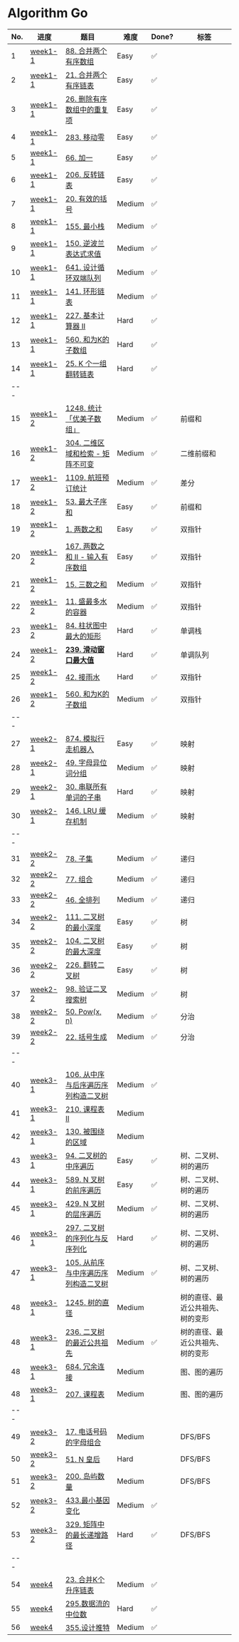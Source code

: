 # Algorithm Go

| No. | 进度               | 题目                                                                 | 难度   | Done? | 标签                             |
| --- | ------------------ | -------------------------------------------------------------------- | ------ | ----- | -------------------------------- |
| 1   | [week1-1](week1-1) | [88. 合并两个有序数组](week1-1/lc88.go)                              | Easy   | ✅     |                                  |
| 2   | [week1-1](week1-1) | [21. 合并两个有序链表](week1-1/lc21.go)                              | Easy   | ✅     |                                  |
| 3   | [week1-1](week1-1) | [26. 删除有序数组中的重复项](week1-1/lc26.go)                        | Easy   | ✅     |                                  |
| 4   | [week1-1](week1-1) | [283. 移动零](week1-1/lc283.go)                                      | Easy   | ✅     |                                  |
| 5   | [week1-1](week1-1) | [66. 加一](week1-1/lc66.go)                                          | Easy   | ✅     |                                  |
| 6   | [week1-1](week1-1) | [206. 反转链表](week1-1/lc206.go)                                    | Easy   | ✅     |                                  |
| 7   | [week1-1](week1-1) | [20. 有效的括号](week1-1/lc20.go)                                    | Medium | ✅     |                                  |
| 8   | [week1-1](week1-1) | [155. 最小栈](week1-1/lc155.go)                                      | Medium | ✅     |                                  |
| 9   | [week1-1](week1-1) | [150. 逆波兰表达式求值](week1-1/lc150.go)                            | Medium | ✅     |                                  |
| 10  | [week1-1](week1-1) | [641. 设计循环双端队列](week1-1/lc641.go)                            | Medium | ✅     |                                  |
| 11  | [week1-1](week1-1) | [141. 环形链表](week1-1/lc141.go)                                    | Medium | ✅     |                                  |
| 12  | [week1-1](week1-1) | [227. 基本计算器 II](week1-1/lc227.go)                               | Hard   | ✅     |                                  |
| 13  | [week1-1](week1-1) | [560. 和为K的子数组](week1-1/lc560.go)                               | Hard   | ✅     |                                  |
| 14  | [week1-1](week1-1) | [25. K 个一组翻转链表](week1-1/lc25.go)                              | Hard   | ✅     |                                  |
| --- |
| 15  | [week1-2](week1-2) | [1248. 统计「优美子数组」](week1-2/lc1248.go)                        | Medium | ✅     | 前缀和                           |
| 16  | [week1-2](week1-2) | [304. 二维区域和检索 - 矩阵不可变](week1-2/lc304.go)                 | Medium | ✅     | 二维前缀和                       |
| 17  | [week1-2](week1-2) | [1109. 航班预订统计](week1-2/lc1109.go)                              | Medium | ✅     | 差分                             |
| 18  | [week1-2](week1-2) | [53. 最大子序和](week1-2/lc53.go)                                    | Easy   | ✅     | 前缀和                           |
| 19  | [week1-2](week1-2) | [1. 两数之和](week1-2/lc1.go)                                        | Easy   | ✅     | 双指针                           |
| 20  | [week1-2](week1-2) | [167. 两数之和 II - 输入有序数组](week1-2/lc167.go)                  | Easy   | ✅     | 双指针                           |
| 21  | [week1-2](week1-2) | [15. 三数之和](week1-2/lc15.go)                                      | Medium | ✅     | 双指针                           |
| 22  | [week1-2](week1-2) | [11. 盛最多水的容器](week1-2/lc11.go)                                | Medium | ✅     | 双指针                           |
| 23  | [week1-2](week1-2) | [84. 柱状图中最大的矩形](week1-2/lc84.go)                            | Hard   | ✅     | 单调栈                           |
| 24  | [week1-2](week1-2) | **[239. 滑动窗口最大值](week1-2/lc239.go)**                          | Hard   | ✅     | 单调队列                         |
| 25  | [week1-2](week1-2) | [42. 接雨水](week1-2/lc42.go)                                        | Hard   | ✅     | 双指针                           |
| 26  | [week1-2](week1-2) | [560. 和为K的子数组](week1-2/lc560.go)                               | Medium | ✅     | 双指针                           |
| --- |
| 27  | [week2-1](week2-1) | [874. 模拟行走机器人](week2-1/lc874.go)                              | Easy   | ✅     | 映射                             |
| 28  | [week2-1](week2-1) | [49. 字母异位词分组](week2-1/lc49.go)                                | Medium | ✅     | 映射                             |
| 29  | [week2-1](week2-1) | [30. 串联所有单词的子串](week2-1/lc30.go)                            | Hard   | ✅     | 映射                             |
| 30  | [week2-1](week2-1) | [146. LRU 缓存机制](week2-1/lc146.go)                                | Medium | ✅     | 映射                             |
| --- |
| 31  | [week2-2](week2-2) | [78. 子集](week2-2/lc78.go)                                          | Medium | ✅     | 递归                             |
| 32  | [week2-2](week2-2) | [77. 组合](week2-2/lc77.go)                                          | Medium | ✅     | 递归                             |
| 33  | [week2-2](week2-2) | [46. 全排列](week2-2/lc46.go)                                        | Medium | ✅     | 递归                             |
| 34  | [week2-2](week2-2) | [111. 二叉树的最小深度](week2-2/lc111.go)                            | Easy   | ✅     | 树                               |
| 35  | [week2-2](week2-2) | [104. 二叉树的最大深度](week2-2/lc104.go)                            | Easy   | ✅     | 树                               |
| 36  | [week2-2](week2-2) | [226. 翻转二叉树](week2-2/lc226.go)                                  | Easy   | ✅     | 树                               |
| 37  | [week2-2](week2-2) | [98. 验证二叉搜索树](week2-2/lc98.go)                                | Medium | ✅     | 树                               |
| 38  | [week2-2](week2-2) | [50. Pow(x, n)](week2-2/lc50.go)                                     | Medium | ✅     | 分治                             |
| 39  | [week2-2](week2-2) | [22. 括号生成](week2-2/lc22.go)                                      | Medium | ✅     | 分治                             |
| --- |
| 40  | [week3-1](week3-1) | [106. 从中序与后序遍历序列构造二叉树](week3-1/lc106.go)              | Medium | ✅     |                                  |
| 41  | [week3-1](week3-1) | [210. 课程表 II](week3-1/lc210.go)                                   | Medium |       |                                  |
| 42  | [week3-1](week3-1) | [130. 被围绕的区域](week3-1/lc130.go)                                | Medium |       |                                  |
| 43  | [week3-1](week3-1) | [94. 二叉树的中序遍历](week3-1/lc94.go)                              | Easy   | ✅     | 树、二叉树、树的遍历             |
| 44  | [week3-1](week3-1) | [589. N 叉树的前序遍历](week3-1/lc589.go)                            | Easy   | ✅     | 树、二叉树、树的遍历             |
| 45  | [week3-1](week3-1) | [429. N 叉树的层序遍历](week3-1/lc429.go)                            | Medium | ✅     | 树、二叉树、树的遍历             |
| 46  | [week3-1](week3-1) | [297. 二叉树的序列化与反序列化](week3-1/lc297.go)                    | Hard   | ✅     | 树、二叉树、树的遍历             |
| 47  | [week3-1](week3-1) | [105. 从前序与中序遍历序列构造二叉树](week3-1/lc105.go)              | Medium | ✅     | 树、二叉树、树的遍历             |
| 48  | [week3-1](week3-1) | [1245. 树的直径](week3-1/lc1245.go)                                  | Medium |       | 树的直径、最近公共祖先、树的变形 |
| 48  | [week3-1](week3-1) | [236. 二叉树的最近公共祖先](week3-1/lc236.go)                        | Medium | ✅     | 树的直径、最近公共祖先、树的变形 |
| 48  | [week3-1](week3-1) | [684. 冗余连接](week3-1/lc684.go)                                    | Medium |       | 图、图的遍历                     |
| 48  | [week3-1](week3-1) | [207. 课程表](week3-1/lc207.go)                                      | Medium |       | 图、图的遍历                     |
| --- |
| 49  | [week3-2](week3-2) | [17. 电话号码的字母组合](week3-2/lc17.go)                            | Medium |       | DFS/BFS                          |
| 50  | [week3-2](week3-2) | [51. N 皇后](week3-2/lc51.go)                                        | Hard   |       | DFS/BFS                          |
| 51  | [week3-2](week3-2) | [200. 岛屿数量](week3-2/lc200.go)                                    | Medium |       | DFS/BFS                          |
| 52  | [week3-2](week3-2) | [433.最小基因变化](week3-2/433.%20最小基因变化/solution.go)          | Medium | ✅     |                                  |
| 53  | [week3-2](week3-2) | [329. 矩阵中的最长递增路径](week3-2/433.%20最小基因变化/solution.go) | Hard   | ✅     | DFS/BFS                          |
| --- |
| 54  | [week4](week4)     | [23. 合并K个升序链表](week4/23.%20合并K个升序链表/solution.go)       | Medium | ✅     |                                  |
| 55  | [week4](week4)     | [295.数据流的中位数](week4/295.%20数据流的中位数/solutions.go)       | Hard   | ✅     |                                  |
| 56  | [week4](week4)     | [355.设计推特](week4/355.%20设计推特/solution.go)                    | Medium | ✅     |                                  |
